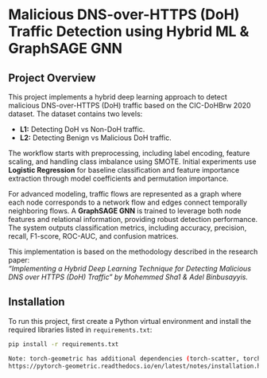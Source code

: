# Malicious DNS-over-HTTPS (DoH) Traffic Detection using Hybrid ML & GraphSAGE GNN

## Project Overview
This project implements a hybrid deep learning approach to detect malicious DNS-over-HTTPS (DoH) traffic based on the CIC-DoHBrw 2020 dataset. The dataset contains two levels:

- **L1:** Detecting DoH vs Non-DoH traffic.  
- **L2:** Detecting Benign vs Malicious DoH traffic.

The workflow starts with preprocessing, including label encoding, feature scaling, and handling class imbalance using SMOTE. Initial experiments use **Logistic Regression** for baseline classification and feature importance extraction through model coefficients and permutation importance.

For advanced modeling, traffic flows are represented as a graph where each node corresponds to a network flow and edges connect temporally neighboring flows. A **GraphSAGE GNN** is trained to leverage both node features and relational information, providing robust detection performance. The system outputs classification metrics, including accuracy, precision, recall, F1-score, ROC-AUC, and confusion matrices.

This implementation is based on the methodology described in the research paper:  
*“Implementing a Hybrid Deep Learning Technique for Detecting Malicious DNS over HTTPS (DoH) Traffic” by Mohemmed Sha1 & Adel Binbusayyis.*

## Installation
To run this project, first create a Python virtual environment and install the required libraries listed in `requirements.txt`:

```bash
pip install -r requirements.txt

Note: torch-geometric has additional dependencies (torch-scatter, torch-sparse, etc.). It is recommended to follow the official installation instructions at
https://pytorch-geometric.readthedocs.io/en/latest/notes/installation.html to ensure compatibility with your PyTorch version.
